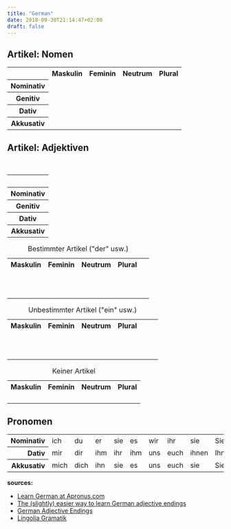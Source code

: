 ```yaml
---
title: "German"
date: 2018-09-30T21:14:47+02:00
draft: false
---
```


<section>

  <h2>Artikel: Nomen</h2>
  <table class="table">
    <tr>
      <th></th>
      <th>Maskulin</th>
      <th>Feminin</th>
      <th>Neutrum</th>
      <th>Plural</th>
    </tr>
    <tr>
      <th>Nominativ</th>
      <td class="der"></td>
      <td class="die"></td>
      <td class="das"></td>
      <td class="die"></td>
    </tr>
    <tr>
      <th>Genitiv</th>
      <td class="des"></td>
      <td class="der" rowspan="2"></td>
      <td class="des"></td>
      <td class="der"></td>
    </tr>
    <tr>
      <th>Dativ</th>
      <td class="dem"></td>
      <td class="dem"></td>
      <td class="den"></td>
    </tr>
    <tr>
      <th>Akkusativ</th>
      <td class="den"></td>
      <td class="die"></td>
      <td class="das"></td>
      <td class="die"></td>
    </tr>
  </table>
</section>
<section>
  <h2>Artikel: Adjektiven</h2>

  <div class="adj-wrap table">
    <table class="postatic">
      <caption>&nbsp;</caption>
      <tr>
        <th>&nbsp;</th>
      </tr>
      <tr>
        <th>Nominativ</th>
      </tr>
      <tr>
        <th>Genitiv</th>
      </tr>
      <tr>
        <th>Dativ</th>
      </tr>
      <tr>
        <th>Akkusativ</th>
      </tr>
    </table>
    <table>
      <caption>Bestimmter Artikel ("der" usw.)</caption>
        <tbody>
          <tr>
            <th>Maskulin</th>
            <th>Feminin</th>
            <th>Neutrum</th>
            <th>Plural</th>
          </tr>
          <tr>
            <td class="-e" colspan="3"></td>
            <td class="-en" rowspan="4"></td>
          </tr>
          <tr>
            <td class="-en" rowspan="3"></td>
            <td class="-en" rowspan="2"></td>
            <td class="-en" rowspan="2"></td>
            <td>&nbsp;</td>
          </tr>
          <tr>
            <td>&nbsp;</td>
          </tr>
          <tr>
            <td class="-e" colspan="2"></td>
          </tr>
        </tbody>
    </table>
    <table>
      <caption>Unbestimmter Artikel ("ein" usw.)</caption>
      <tbody>
        <tr>
          <th>Maskulin</th>
          <th>Feminin</th>
          <th>Neutrum</th>
          <th>Plural</th>
        </tr>
        <tr>
          <td class="-er"></td>
          <td class="-e"></td>
          <td class="-es"></td>
          <td class="-en" rowspan="4"></td>
        </tr>
        <tr>
          <td class="-en" rowspan="3"></td>
          <td class="-en" rowspan="2"></td>
          <td class="-en" rowspan="2"></td>
          <td>&nbsp;</td>
        </tr>
        <tr>
          <td>&nbsp;</td>
          <td>&nbsp;</td>
        </tr>
        <tr>
          <td class="-e"></td>
          <td class="-es"></td>
        </tr>
      </tbody>
    </table>
    <table>
      <caption>Keiner Artikel</caption>
        <tbody>
          <tr>
            <th>Maskulin</th>
            <th>Feminin</th>
            <th>Neutrum</th>
            <th>Plural</th>
          </tr>
          <tr>
            <td class="-er"></td>
            <td class="-e"></td>
            <td class="-es"></td>
            <td class="-e"></td>
          </tr>
          <tr>
            <td class="-en"></td>
            <td class="-er" rowspan="2"></td>
            <td class="-en"></td>
            <td class="-er"></td>
          </tr>
          <tr>
            <td class="-em"></td>
            <td class="-em"></td>
            <td class="-en"></td>
          </tr>
          <tr>
            <td class="-en"></td>
            <td class="-e"></td>
            <td class="-es"></td>
            <td class="-e"></td>
          </tr>
        </tbody>
    </table>
  </div>
</section>

<section>
  <h2>Pronomen</h2>
  <table class="table table--grey">
    <tbody>
      <tr>
        <th align="right">Nominativ</th>
        <td>ich</td>
        <td>du</td>
        <td>er</td>
        <td>sie</td>
        <td>es</td>
        <td>wir</td>
        <td>ihr</td>
        <td>sie</td>
        <td>Sie</td>
      </tr>
      <tr>
        <th align="right">Dativ</th>
        <td>mir</td>
        <td>dir</td>
        <td>ihm</td>
        <td>ihr</td>
        <td>ihm</td>
        <td>uns</td>
        <td>euch</td>
        <td>ihnen</td>
        <td>Ihnen</td>
      </tr>
      <tr>
        <th align="right">Akkusativ</th>
        <td>mich</td>
        <td>dich</td>
        <td>ihn</td>
        <td>sie</td>
        <td>es</td>
        <td>uns</td>
        <td>euch</td>
        <td>sie</td>
        <td>Sie</td>
      </tr>
    </tbody>
  </table>
</section>

**sources:**

- [Learn German at Apronus.com](https://www.apronus.com/learngerman/learngerman.htm)
- [The (slightly) easier way to learn German adjective endings](https://germangrinds.com/2011/06/14/the-slightly-easier-way-to-learn-german-adjective-endings/)
- [German Adjective Endings](https://www.apronus.com/learngerman/adj.htm)
- [Lingolia Gramatik](https://deutsch.lingolia.com/de/grammatik)
